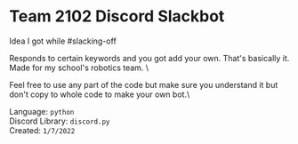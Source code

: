 # Team 2102 Discord Slackbot
Idea I got while #slacking-off


Responds to certain keywords and you got add your own. That's basically it. Made for my school's robotics team. \


Feel free to use any part of the code but make sure you understand it but don't copy to whole code to make your own bot.\


Language: `python`\
Discord Library: `discord.py`\
Created: `1/7/2022`
